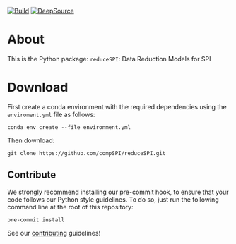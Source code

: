 [![Build](https://github.com/compSPI/reduceSPI/actions/workflows/build.yml/badge.svg)](https://github.com/compSPI/reduceSPI/actions/workflows/build.yml)
[![DeepSource](https://deepsource.io/gh/compSPI/reduceSPI.svg/?label=active+issues&show_trend=true&token=jLUY_liiut7OfeyiBI2ECnc9)](https://deepsource.io/gh/compSPI/reduceSPI/?ref=repository-badge)

# About
This is the Python package: `reduceSPI`: Data Reduction Models for SPI

# Download

First create a conda environment with the required dependencies using the `enviroment.yml` file as follows:

    conda env create --file environment.yml
   
Then download:
   
    git clone https://github.com/compSPI/reduceSPI.git

## Contribute

We strongly recommend installing our pre-commit hook, to ensure that your code
follows our Python style guidelines. To do so, just run the following command line at the root of this repository:

    pre-commit install
    

See our [contributing](https://github.com/compspi/compspi/blob/master/docs/contributing.rst) guidelines!
